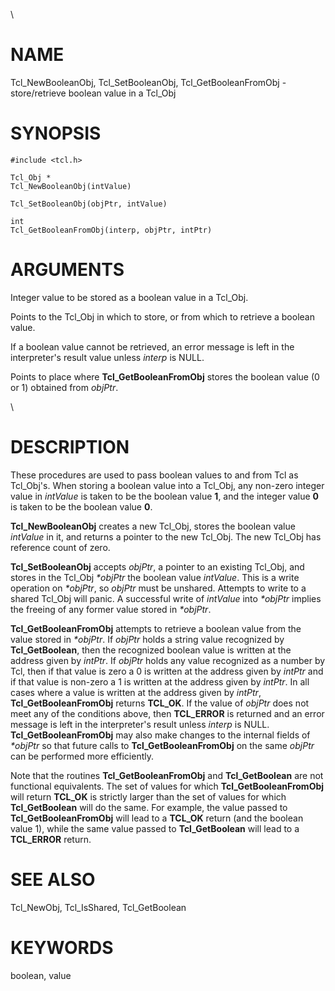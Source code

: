 \

# NAME

Tcl_NewBooleanObj, Tcl_SetBooleanObj, Tcl_GetBooleanFromObj -
store/retrieve boolean value in a Tcl_Obj

# SYNOPSIS

    #include <tcl.h>

    Tcl_Obj *
    Tcl_NewBooleanObj(intValue)

    Tcl_SetBooleanObj(objPtr, intValue)

    int
    Tcl_GetBooleanFromObj(interp, objPtr, intPtr)

# ARGUMENTS

Integer value to be stored as a boolean value in a Tcl_Obj.

Points to the Tcl_Obj in which to store, or from which to retrieve a
boolean value.

If a boolean value cannot be retrieved, an error message is left in the
interpreter\'s result value unless *interp* is NULL.

Points to place where **Tcl_GetBooleanFromObj** stores the boolean value
(0 or 1) obtained from *objPtr*.

\

# DESCRIPTION

These procedures are used to pass boolean values to and from Tcl as
Tcl_Obj\'s. When storing a boolean value into a Tcl_Obj, any non-zero
integer value in *intValue* is taken to be the boolean value **1**, and
the integer value **0** is taken to be the boolean value **0**.

**Tcl_NewBooleanObj** creates a new Tcl_Obj, stores the boolean value
*intValue* in it, and returns a pointer to the new Tcl_Obj. The new
Tcl_Obj has reference count of zero.

**Tcl_SetBooleanObj** accepts *objPtr*, a pointer to an existing
Tcl_Obj, and stores in the Tcl_Obj *\*objPtr* the boolean value
*intValue*. This is a write operation on *\*objPtr*, so *objPtr* must be
unshared. Attempts to write to a shared Tcl_Obj will panic. A successful
write of *intValue* into *\*objPtr* implies the freeing of any former
value stored in *\*objPtr*.

**Tcl_GetBooleanFromObj** attempts to retrieve a boolean value from the
value stored in *\*objPtr*. If *objPtr* holds a string value recognized
by **Tcl_GetBoolean**, then the recognized boolean value is written at
the address given by *intPtr*. If *objPtr* holds any value recognized as
a number by Tcl, then if that value is zero a 0 is written at the
address given by *intPtr* and if that value is non-zero a 1 is written
at the address given by *intPtr*. In all cases where a value is written
at the address given by *intPtr*, **Tcl_GetBooleanFromObj** returns
**TCL_OK**. If the value of *objPtr* does not meet any of the conditions
above, then **TCL_ERROR** is returned and an error message is left in
the interpreter\'s result unless *interp* is NULL.
**Tcl_GetBooleanFromObj** may also make changes to the internal fields
of *\*objPtr* so that future calls to **Tcl_GetBooleanFromObj** on the
same *objPtr* can be performed more efficiently.

Note that the routines **Tcl_GetBooleanFromObj** and **Tcl_GetBoolean**
are not functional equivalents. The set of values for which
**Tcl_GetBooleanFromObj** will return **TCL_OK** is strictly larger than
the set of values for which **Tcl_GetBoolean** will do the same. For
example, the value passed to **Tcl_GetBooleanFromObj** will lead to a
**TCL_OK** return (and the boolean value 1), while the same value passed
to **Tcl_GetBoolean** will lead to a **TCL_ERROR** return.

# SEE ALSO

Tcl_NewObj, Tcl_IsShared, Tcl_GetBoolean

# KEYWORDS

boolean, value
